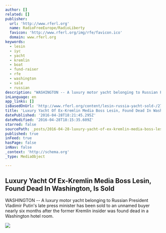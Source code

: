```yaml
---
author: []
related: []
publisher:
  url: 'http://www.rferl.org'
  name: RadioFreeEurope/RadioLiberty
  favicon: 'http://www.rferl.org/img/rfe/favicon.ico'
  domain: www.rferl.org
keywords:
  - lesin
  - iyc
  - yacht
  - kremlin
  - boat
  - fund-raiser
  - rfe
  - washington
  - sale
  - russian
description: "WASHINGTON -- A luxury motor yacht belonging to Russian President Vladimir Putin's late press minister has been sold to an unnamed buyer nearly six months after the former Kremlin insider was found dead in a Washington hotel room."
inLanguage: en
app_links: []
isBasedOnUrl: 'http://www.rferl.org/content/lesin-russia-yacht-sold-/27704801.html'
title: 'Luxury Yacht Of Ex-Kremlin Media Boss Lesin, Found Dead In Washington, Is Sold'
datePublished: '2016-04-28T18:21:45.295Z'
dateModified: '2016-04-28T18:15:35.609Z'
starred: false
sourcePath: _posts/2016-04-28-luxury-yacht-of-ex-kremlin-media-boss-lesin-found-dead-in-w.md
published: true
inFeed: true
hasPage: false
inNav: false
_context: 'http://schema.org'
_type: MediaObject

---
```

<article style=""><h1>Luxury Yacht Of Ex-Kremlin Media Boss Lesin, Found Dead In Washington, Is Sold</h1><p>WASHINGTON -- A luxury motor yacht belonging to Russian President Vladimir Putin's late press minister has been sold to an unnamed buyer nearly six months after the former Kremlin insider was found dead in a Washington hotel room.</p><img src="http://gdb.rferl.org/3D3CC166-EB07-4828-8445-F7149D4833D5_cx13_cy0_cw79_mw1024_mh1024_s.jpg" /></article>